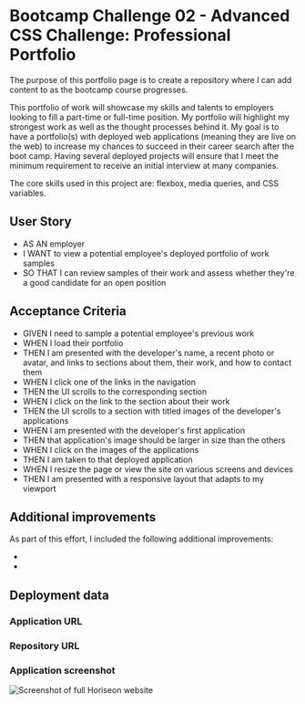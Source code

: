 # Bootcamp Challenge 02 - Advanced CSS Challenge: Professional Portfolio

The purpose of this portfolio page is to create a repository where I can add content to as the bootcamp course progresses.

This portfolio of work will showcase my skills and talents to employers looking to fill a part-time or full-time position. My portfolio will highlight my strongest work as well as the thought processes behind it. My goal is to have a portfolio(s) with deployed web applications (meaning they are live on the web) to increase my chances to succeed in their career search after the boot camp. Having several deployed projects will ensure that I meet the minimum requirement to receive an initial interview at many companies.

The core skills used in this project are: flexbox, media queries, and CSS variables.

## User Story

- AS AN employer
- I WANT to view a potential employee's deployed portfolio of work samples
- SO THAT I can review samples of their work and assess whether they're a good candidate for an open position

## Acceptance Criteria

- GIVEN I need to sample a potential employee's previous work
- WHEN I load their portfolio
- THEN I am presented with the developer's name, a recent photo or avatar, and links to sections about them, their work, and how to contact them
- WHEN I click one of the links in the navigation
- THEN the UI scrolls to the corresponding section
- WHEN I click on the link to the section about their work
- THEN the UI scrolls to a section with titled images of the developer's applications
- WHEN I am presented with the developer's first application
- THEN that application's image should be larger in size than the others
- WHEN I click on the images of the applications
- THEN I am taken to that deployed application
- WHEN I resize the page or view the site on various screens and devices
- THEN I am presented with a responsive layout that adapts to my viewport

## Additional improvements

As part of this effort, I included the following additional improvements:

-
-

## Deployment data

### Application URL

### Repository URL

### Application screenshot

![Screenshot of full Horiseon website](/assets/images/bc-challenge-01-screenshot.png?raw=true "Horiseon website sreenshot")
